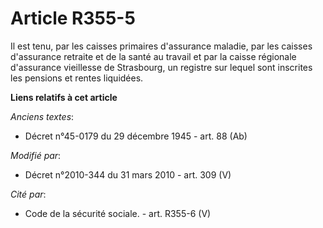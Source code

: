 # Article R355-5

Il est tenu, par les caisses primaires d'assurance maladie, par les caisses d'assurance retraite et de la santé au  travail
et par la caisse régionale d'assurance vieillesse de Strasbourg, un registre sur lequel sont inscrites les pensions et rentes
liquidées.

**Liens relatifs à cet article**

_Anciens textes_:

  - Décret n°45-0179 du 29 décembre 1945 - art. 88 (Ab)

_Modifié par_:

  - Décret n°2010-344 du 31 mars 2010 - art. 309 (V)

_Cité par_:

  - Code de la sécurité sociale. - art. R355-6 (V)
